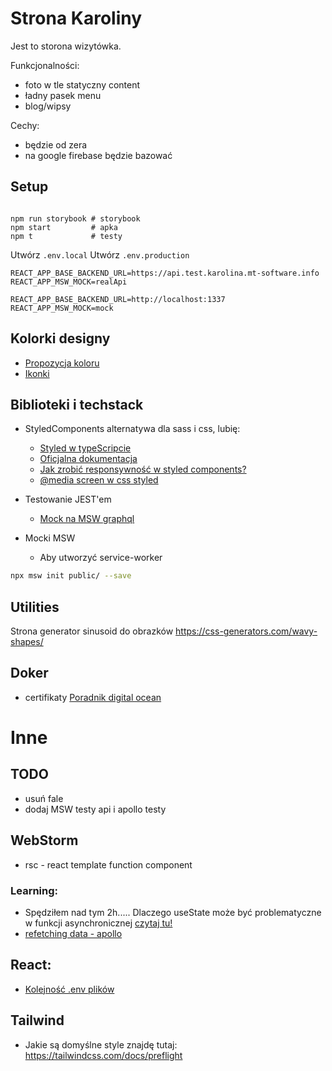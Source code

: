 # Strona Karoliny

Jest to storona wizytówka.

Funkcjonalności:

- foto w tle statyczny content
- ładny pasek menu
- blog/wipsy

Cechy:

- będzie od zera
- na google firebase będzie bazować

## Setup

```shell

npm run storybook # storybook
npm start         # apka
npm t             # testy

```

Utwórz `.env.local`
Utwórz `.env.production`
```text
REACT_APP_BASE_BACKEND_URL=https://api.test.karolina.mt-software.info
REACT_APP_MSW_MOCK=realApi
```



```text
REACT_APP_BASE_BACKEND_URL=http://localhost:1337
REACT_APP_MSW_MOCK=mock
```

## Kolorki designy

- [Propozycja koloru](https://colorhunt.co/palette/222831393e4600adb5eeeeee)
- [Ikonki](https://www.flaticon.com/search?word=instagram)

## Biblioteki i techstack

- StyledComponents alternatywa dla sass i css, lubię:

  - [Styled w typeScripcie](https://fettblog.eu/typescript-react/styles/)
  - [Oficjalna dokumentacja](https://styled-components.com/docs/basics#adapting-based-on-props)
  - [Jak zrobić responsywność w styled components?](https://medium.com/styled-components/responsive-styled-components-in-3-minutes-ae3b58cca57b)
  - [@media screen w css styled](https://medium.com/styled-components/how-to-create-responsive-ui-with-styled-components-c6b71a3ce172)

- Testowanie JEST'em

  - [Mock na MSW graphql](https://mswjs.io/docs/getting-started/mocks/graphql-api)

- Mocki MSW
  - Aby utworzyć service-worker

```sh
npx msw init public/ --save
```

## Utilities

Strona generator sinusoid do obrazków
https://css-generators.com/wavy-shapes/

## Doker

- certifikaty [Poradnik digital ocean](https://www.digitalocean.com/community/tutorials/how-to-secure-a-containerized-node-js-application-with-nginx-let-s-encrypt-and-docker-compose)

# Inne

## TODO

- usuń fale
- dodaj MSW testy api i apollo testy

## WebStorm

- rsc - react template function component


### Learning:

- Spędziłem nad tym 2h..... Dlaczego useState może być problematyczne w funkcji asynchronicznej [czytaj tu!](https://javascript.plainenglish.io/why-you-shouldnt-always-use-usestate-658994693018)
- [refetching data - apollo](https://www.apollographql.com/docs/react/data/refetching/)


## React:
- [Kolejność .env plików](https://create-react-app.dev/docs/adding-custom-environment-variables/)


## Tailwind

- Jakie są domyślne style znajdę tutaj: https://tailwindcss.com/docs/preflight
